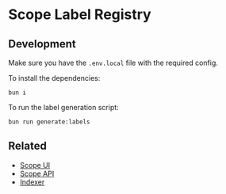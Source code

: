 # Scope Label Registry

## Development

Make sure you have the `.env.local` file with the required config.

To install the dependencies:

```
bun i
```

To run the label generation script:

```
bun run generate:labels
```

## Related

* [Scope UI](https://github.com/scope-sh/scope-app)
* [Scope API](https://github.com/scope-sh/scope-api)
* [Indexer](https://github.com/scope-sh/hyperindex-erc4337)
